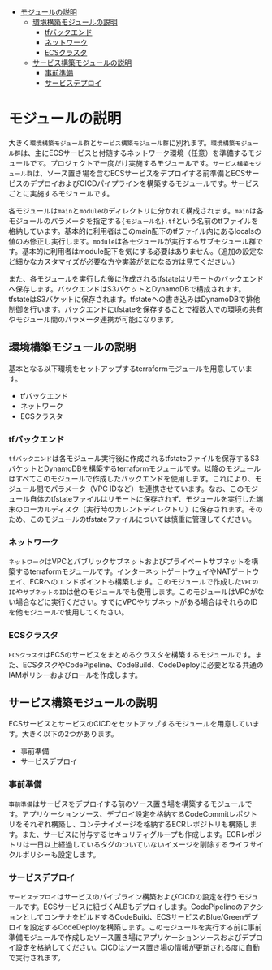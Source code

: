 - [モジュールの説明](#モジュールの説明)
  - [環境構築モジュールの説明](#環境構築モジュールの説明)
    - [tfバックエンド](#tfバックエンド)
    - [ネットワーク](#ネットワーク)
    - [ECSクラスタ](#ecsクラスタ)
  - [サービス構築モジュールの説明](#サービス構築モジュールの説明)
    - [事前準備](#事前準備)
    - [サービスデプロイ](#サービスデプロイ)

# モジュールの説明

大きく`環境構築モジュール群`と`サービス構築モジュール群`に別れます。`環境構築モジュール群`は、主にECSサービスと付随するネットワーク環境（任意）を準備するモジュールです。プロジェクトで一度だけ実施するモジュールです。`サービス構築モジュール群`は、ソース置き場を含むECSサービスをデプロイする前準備とECSサービスのデプロイおよびCICDパイプラインを構築するモジュールです。サービスごとに実施するモジュールです。

各モジュールは`main`と`module`のディレクトリに分かれて構成されます。`main`は各モジュールのパラメータを指定する`{モジュール名}.tf`という名前のtfファイルを格納しています。基本的に利用者はこのmain配下のtfファイル内にあるlocalsの値のみ修正し実行します。`module`は各モジュールが実行するサブモジュール群です。基本的に利用者はmodule配下を気にする必要はありません。（追加の設定など細かなカスタマイズが必要な方や実装が気になる方は見てください。）

また、各モジュールを実行した後に作成されるtfstateはリモートのバックエンドへ保存します。バックエンドはS3バケットとDynamoDBで構成されます。tfstateはS3バケットに保存されます。tfstateへの書き込みはDynamoDBで排他制御を行います。バックエンドにtfstateを保存することで複数人での環境の共有やモジュール間のパラメータ連携が可能になります。

## 環境構築モジュールの説明

基本となる以下環境をセットアップするterraformモジュールを用意しています。

- tfバックエンド
- ネットワーク
- ECSクラスタ

### tfバックエンド

`tfバックエンド`は各モジュール実行後に作成されるtfstateファイルを保存するS3バケットとDynamoDBを構築するterraformモジュールです。以降のモジュールはすべてこのモジュールで作成したバックエンドを使用します。これにより、モジュール間でパラメータ（VPC IDなど）を連携させています。なお、このモジュール自体のtfstateファイルはリモートに保存されず、モジュールを実行した端末のローカルディスク（実行時のカレントディレクトリ）に保存されます。そのため、このモジュールのtfstateファイルについては慎重に管理してください。

### ネットワーク

`ネットワーク`はVPCとパブリックサブネットおよびプライベートサブネットを構築するterraformモジュールです。インターネットゲートウェイやNATゲートウェイ、ECRへのエンドポイントも構築します。このモジュールで作成した`VPCのID`や`サブネットのID`は他のモジュールでも使用します。このモジュールはVPCがない場合などに実行ください。すでにVPCやサブネットがある場合はそれらのIDを他モジュールで使用してください。

### ECSクラスタ

`ECSクラスタ`はECSのサービスをまとめるクラスタを構築するモジュールです。また、ECSタスクやCodePipeline、CodeBuild、CodeDeployに必要となる共通のIAMポリシーおよびロールを作成します。

## サービス構築モジュールの説明

ECSサービスとサービスのCICDをセットアップするモジュールを用意しています。大きく以下の2つがあります。

- 事前準備
- サービスデプロイ

### 事前準備

`事前準備`はサービスをデプロイする前のソース置き場を構築するモジュールです。アプリケーションソース、デプロイ設定を格納するCodeCommitレポジトリをそれぞれ構築し、コンテナイメージを格納するECRレポジトリも構築します。また、サービスに付与するセキュリティグループも作成します。ECRレポジトリは一日以上経過しているタグのついていないイメージを削除するライフサイクルポリシーも設定します。

### サービスデプロイ

`サービスデプロイ`はサービスのパイプライン構築およびCICDの設定を行うモジュールです。ECSサービスに紐づくALBもデプロイします。CodePipelineのアクションとしてコンテナをビルドするCodeBuild、ECSサービスのBlue/Greenデプロイを設定するCodeDeployを構築します。このモジュールを実行する前に事前準備モジュールで作成したソース置き場にアプリケーションソースおよびデプロイ設定を格納してください。CICDはソース置き場の情報が更新される度に自動で実行されます。
